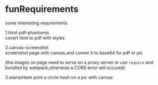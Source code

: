 # funRequirements

some interesting requirements

1.html-pdf-phantomjs  
covert html to pdf with styles

2.canvas-screenshot  
screenshot page with canvas,and conver it to base64 for pdf or pic  

(the images on page need to serve on a proxy server or use `require` and bundled by webpack,otherwise a CORS error will occured)

3.stampHash
print a circle hash on a pic with canvas
